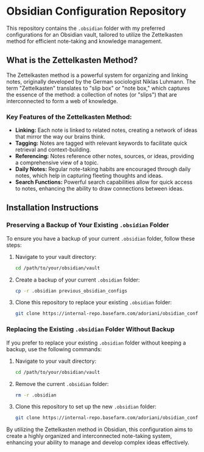 # Obsidian Configuration Repository

This repository contains the `.obsidian` folder with my preferred configurations for an Obsidian vault, tailored to utilize the Zettelkasten method for efficient note-taking and knowledge management.

## What is the Zettelkasten Method?

The Zettelkasten method is a powerful system for organizing and linking notes, originally developed by the German sociologist Niklas Luhmann. The term "Zettelkasten" translates to "slip box" or "note box," which captures the essence of the method: a collection of notes (or "slips") that are interconnected to form a web of knowledge.

### Key Features of the Zettelkasten Method:

- **Linking:** Each note is linked to related notes, creating a network of ideas that mirror the way our brains think.
- **Tagging:** Notes are tagged with relevant keywords to facilitate quick retrieval and context-building.
- **Referencing:** Notes reference other notes, sources, or ideas, providing a comprehensive view of a topic.
- **Daily Notes:** Regular note-taking habits are encouraged through daily notes, which help in capturing fleeting thoughts and ideas.
- **Search Functions:** Powerful search capabilities allow for quick access to notes, enhancing the ability to draw connections between ideas.

## Installation Instructions

### Preserving a Backup of Your Existing `.obsidian` Folder

To ensure you have a backup of your current `.obsidian` folder, follow these steps:

1. Navigate to your vault directory:
    ```bash
    cd /path/to/your/obsidian/vault
    ```
2. Create a backup of your current `.obsidian` folder:
    ```bash
    cp -r .obsidian previous_obsidian_configs
    ```
3. Clone this repository to replace your existing `.obsidian` folder:
    ```bash
    git clone https://internal-repo.basefarm.com/adoriani/obsidian_config.git .obsidian
    ```

### Replacing the Existing `.obsidian` Folder Without Backup

If you prefer to replace your existing `.obsidian` folder without keeping a backup, use the following commands:

1. Navigate to your vault directory:
    ```bash
    cd /path/to/your/obsidian/vault
    ```
2. Remove the current `.obsidian` folder:
    ```bash
    rm -r .obsidian
    ```
3. Clone this repository to set up the new `.obsidian` folder:
    ```bash
    git clone https://internal-repo.basefarm.com/adoriani/obsidian_config.git .obsidian
    ```

By utilizing the Zettelkasten method in Obsidian, this configuration aims to create a highly organized and interconnected note-taking system, enhancing your ability to manage and develop complex ideas effectively.
